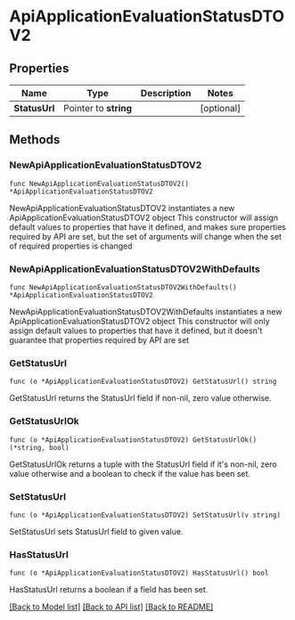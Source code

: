 # ApiApplicationEvaluationStatusDTOV2

## Properties

Name | Type | Description | Notes
------------ | ------------- | ------------- | -------------
**StatusUrl** | Pointer to **string** |  | [optional] 

## Methods

### NewApiApplicationEvaluationStatusDTOV2

`func NewApiApplicationEvaluationStatusDTOV2() *ApiApplicationEvaluationStatusDTOV2`

NewApiApplicationEvaluationStatusDTOV2 instantiates a new ApiApplicationEvaluationStatusDTOV2 object
This constructor will assign default values to properties that have it defined,
and makes sure properties required by API are set, but the set of arguments
will change when the set of required properties is changed

### NewApiApplicationEvaluationStatusDTOV2WithDefaults

`func NewApiApplicationEvaluationStatusDTOV2WithDefaults() *ApiApplicationEvaluationStatusDTOV2`

NewApiApplicationEvaluationStatusDTOV2WithDefaults instantiates a new ApiApplicationEvaluationStatusDTOV2 object
This constructor will only assign default values to properties that have it defined,
but it doesn't guarantee that properties required by API are set

### GetStatusUrl

`func (o *ApiApplicationEvaluationStatusDTOV2) GetStatusUrl() string`

GetStatusUrl returns the StatusUrl field if non-nil, zero value otherwise.

### GetStatusUrlOk

`func (o *ApiApplicationEvaluationStatusDTOV2) GetStatusUrlOk() (*string, bool)`

GetStatusUrlOk returns a tuple with the StatusUrl field if it's non-nil, zero value otherwise
and a boolean to check if the value has been set.

### SetStatusUrl

`func (o *ApiApplicationEvaluationStatusDTOV2) SetStatusUrl(v string)`

SetStatusUrl sets StatusUrl field to given value.

### HasStatusUrl

`func (o *ApiApplicationEvaluationStatusDTOV2) HasStatusUrl() bool`

HasStatusUrl returns a boolean if a field has been set.


[[Back to Model list]](../README.md#documentation-for-models) [[Back to API list]](../README.md#documentation-for-api-endpoints) [[Back to README]](../README.md)


